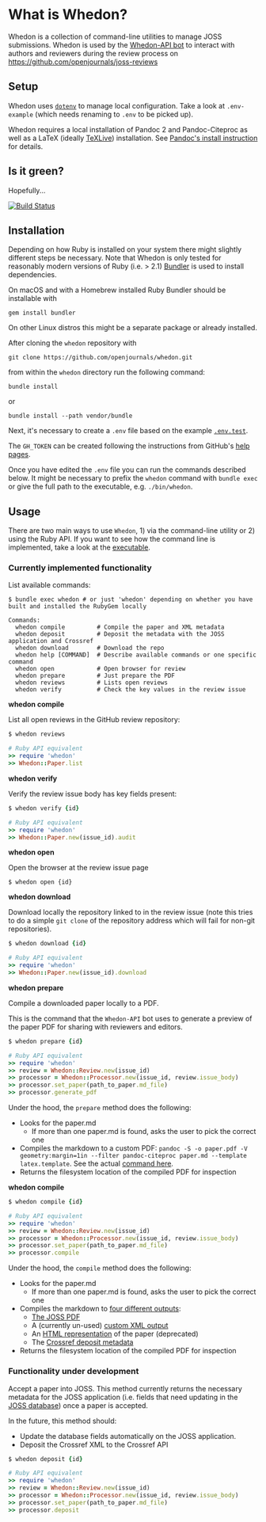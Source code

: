 # What is Whedon?

Whedon is a collection of command-line utilities to manage JOSS submissions. Whedon is used by the [Whedon-API bot](https://github.com/openjournals/whedon-api) to interact with authors and reviewers during the review process on https://github.com/openjournals/joss-reviews

## Setup

Whedon uses [`dotenv`](https://github.com/bkeepers/dotenv) to manage local configuration. Take a look at `.env-example` (which needs renaming to `.env` to be picked up).

Whedon requires a local installation of Pandoc 2 and Pandoc-Citeproc as well as a LaTeX (ideally [TeXLive](https://www.tug.org/texlive/)) installation. See [Pandoc's install instruction](http://pandoc.org/installing.html) for details.

## Is it green?

Hopefully...

[![Build Status](https://travis-ci.org/openjournals/whedon.svg?branch=master)](https://travis-ci.org/openjournals/whedon)

## Installation

Depending on how Ruby is installed on your system there might slightly different steps be necessary. Note that Whedon is only tested for reasonably modern versions of Ruby (i.e. > 2.1) [Bundler](http://bundler.io/) is used to install dependencies.

On macOS and with a Homebrew installed Ruby Bundler should be installable with

```
gem install bundler
```

On other Linux distros this might be a separate package or already installed.

After cloning the `whedon` repository with

```
git clone https://github.com/openjournals/whedon.git
```

from within the `whedon` directory run the following command:

```
bundle install
```

or

```
bundle install --path vendor/bundle
```

Next, it's necessary to create a `.env` file based on the example
[`.env.test`](https://github.com/openjournals/whedon/blob/master/.env.test).

The `GH_TOKEN` can be created following the instructions from GitHub's
[help pages](https://help.github.com/articles/creating-a-personal-access-token-for-the-command-line/).

Once you have edited the `.env` file you can run the commands described below.
It might be necessary to prefix the `whedon` command with `bundle exec` or
give the full path to the executable, e.g. `./bin/whedon`.

## Usage

There are two main ways to use `Whedon`, 1) via the command-line utility or 2) using the Ruby API. If you want to see how the command line is implemented, take a look at the [executable](https://github.com/openjournals/whedon/blob/master/bin/whedon).

### Currently implemented functionality

List available commands:

```
$ bundle exec whedon # or just 'whedon' depending on whether you have built and installed the RubyGem locally

Commands:
  whedon compile         # Compile the paper and XML metadata
  whedon deposit         # Deposit the metadata with the JOSS application and Crossref
  whedon download        # Download the repo
  whedon help [COMMAND]  # Describe available commands or one specific command
  whedon open            # Open browser for review
  whedon prepare         # Just prepare the PDF
  whedon reviews         # Lists open reviews
  whedon verify          # Check the key values in the review issue
```

**whedon compile**

List all open reviews in the GitHub review repository:

```ruby
$ whedon reviews

# Ruby API equivalent
>> require 'whedon'
>> Whedon::Paper.list
```

**whedon verify**

Verify the review issue body has key fields present:

```ruby
$ whedon verify {id}

# Ruby API equivalent
>> require 'whedon'
>> Whedon::Paper.new(issue_id).audit
```

**whedon open**

Open the browser at the review issue page

```
$ whedon open {id}
```

**whedon download**

Download locally the repository linked to in the review issue (note this tries to do a simple `git clone` of the repository address which will fail for non-git repositories).

```ruby
$ whedon download {id}

# Ruby API equivalent
>> require 'whedon'
>> Whedon::Paper.new(issue_id).download
```

**whedon prepare**

Compile a downloaded paper locally to a PDF.

This is the command that the `Whedon-API` bot uses to generate a preview of the paper PDF for sharing with reviewers and editors.

```ruby
$ whedon prepare {id}

# Ruby API equivalent
>> require 'whedon'
>> review = Whedon::Review.new(issue_id)
>> processor = Whedon::Processor.new(issue_id, review.issue_body)
>> processor.set_paper(path_to_paper.md_file)
>> processor.generate_pdf
```

Under the hood, the `prepare` method does the following:

- Looks for the paper.md
  - If more than one paper.md is found, asks the user to pick the correct one
- Compiles the markdown to a custom PDF: `pandoc -S -o paper.pdf -V geometry:margin=1in --filter pandoc-citeproc paper.md --template latex.template`. See the actual [command here](https://github.com/openjournals/whedon/blob/25f9a1307a83b6b89080d6d934a3621f6a244035/lib/whedon/processor.rb#L101-L122).
- Returns the filesystem location of the compiled PDF for inspection


**whedon compile**

```ruby
$ whedon compile {id}

# Ruby API equivalent
>> require 'whedon'
>> review = Whedon::Review.new(issue_id)
>> processor = Whedon::Processor.new(issue_id, review.issue_body)
>> processor.set_paper(path_to_paper.md_file)
>> processor.compile
```

Under the hood, the `compile` method does the following:

- Looks for the paper.md
  - If more than one paper.md is found, asks the user to pick the correct one
- Compiles the markdown to [four different outputs](https://github.com/openjournals/whedon/blob/25f9a1307a83b6b89080d6d934a3621f6a244035/lib/whedon/processor.rb#L82-L87):
  - [The JOSS PDF](https://github.com/openjournals/whedon/blob/25f9a1307a83b6b89080d6d934a3621f6a244035/lib/whedon/processor.rb#L101-L122)
  - A (currently un-used) [custom XML output](https://github.com/openjournals/whedon/blob/25f9a1307a83b6b89080d6d934a3621f6a244035/lib/whedon/processor.rb#L149-L167)
  - An [HTML representation](https://github.com/openjournals/whedon/blob/25f9a1307a83b6b89080d6d934a3621f6a244035/lib/whedon/processor.rb#L169-L206) of the paper (deprecated)
  - The [Crossref deposit metadata](https://github.com/openjournals/whedon/blob/25f9a1307a83b6b89080d6d934a3621f6a244035/lib/whedon/processor.rb#L208-L247)
- Returns the filesystem location of the compiled PDF for inspection

### Functionality under development

Accept a paper into JOSS. This method currently returns the necessary metadata for the JOSS application (i.e. fields that need updating in the [JOSS database](https://github.com/openjournals/joss/blob/ce7722c2ec6d1ff306b13f465887e9747c76b3b1/db/schema.rb#L35-L55)) once a paper is accepted.

In the future, this method should:

- Update the database fields automatically on the JOSS application.
- Deposit the Crossref XML to the Crossref API

```ruby
$ whedon deposit {id}

# Ruby API equivalent
>> require 'whedon'
>> review = Whedon::Review.new(issue_id)
>> processor = Whedon::Processor.new(issue_id, review.issue_body)
>> processor.set_paper(path_to_paper.md_file)
>> processor.deposit
```

